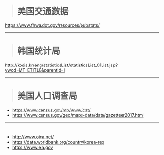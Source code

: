 ># 美国交通数据
https://www.fhwa.dot.gov/resources/pubstats/
***
># 韩国统计局
http://kosis.kr/eng/statisticsList/statisticsList_01List.jsp?vwcd=MT_ETITLE&parentId=I
***
># 美国人口调查局
* https://www.census.gov/mp/www/cat/
* https://www.census.gov/geo/maps-data/data/gazetteer2017.html
***
>#
* http://www.oica.net/
* https://data.worldbank.org/country/korea-rep
* https://www.eia.gov